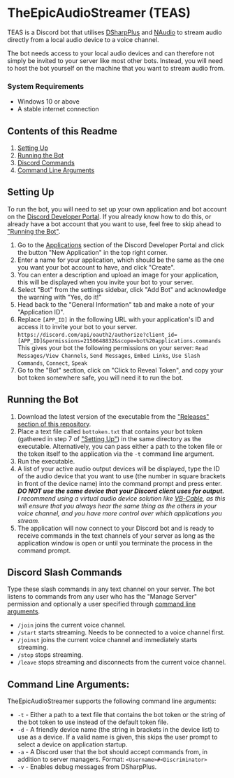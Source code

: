 # TheEpicAudioStreamer (TEAS)
TEAS is a Discord bot that utilises [DSharpPlus](https://github.com/DSharpPlus/DSharpPlus) and [NAudio](https://github.com/naudio/NAudio) to stream audio directly from a local audio device to a voice channel.

The bot needs access to your local audio devices and can therefore not simply be invited to your server like most other bots. Instead, you will need to host the bot yourself on the machine that you want to stream audio from.

### System Requirements
* Windows 10 or above
* A stable internet connection

## Contents of this Readme
1. [Setting Up](#user-content-setting-up)
2. [Running the Bot](#user-content-running-the-bot)
3. [Discord Commands](#user-content-discord-commands)
5. [Command Line Arguments](#user-content-command-line-arguments)

## Setting Up
To run the bot, you will need to set up your own application and bot account on the [Discord Developer Portal](https://discord.com/developers/applications). If you already know how to do this, or already have a bot account that you want to use, feel free to skip ahead to ["Running the Bot"](#user-content-running-the-bot).
1. Go to the [Applications](https://discord.com/developers/applications) section of the Discord Developer Portal and click the button "New Application" in the top right corner.
2. Enter a name for your application, which should be the same as the one you want your bot account to have, and click "Create".
3. You can enter a description and upload an image for your application, this will be displayed when you invite your bot to your server.
4. Select "Bot" from the settings sidebar, click "Add Bot" and acknowledge the warning with "Yes, do it!"
5. Head back to the "General Information" tab and make a note of your "Application ID".
6. Replace `[APP_ID]` in the following URL with your application's ID and access it to invite your bot to your server.<br/>`https://discord.com/api/oauth2/authorize?client_id=[APP_ID]&permissions=2150648832&scope=bot%20applications.commands`<br />
This gives your bot the following permissions on your server: `Read Messages/View Channels`, `Send Messages`, `Embed Links`, `Use Slash Commands`, `Connect`, `Speak`
7. Go to the "Bot" section, click on "Click to Reveal Token", and copy your bot token somewhere safe, you will need it to run the bot.

## Running the Bot
1. Download the latest version of the executable from the ["Releases" section of this repository](https://github.com/TheEpicSnowWolf/TheEpicAudioStreamer/releases/).
2. Place a text file called `bottoken.txt` that contains your bot token (gathered in step 7 of ["Setting Up"](#user-content-setting-up)) in the same directory as the executable. Alternatively, you can pass either a path to the token file or the token itself to the application via the `-t` command line argument.
3. Run the executable.
4. A list of your active audio output devices will be displayed, type the ID of the audio device that you want to use (the number in square brackets in front of the device name) into the command prompt and press enter. *__DO NOT use the same device that your Discord client uses for output.__ I recommend using a virtual audio device solution like [VB-Cable](https://vb-audio.com/Cable/), as this will ensure that you always hear the same thing as the others in your voice channel, and you have more control over which applications you stream.*
5. The application will now connect to your Discord bot and is ready to receive commands in the text channels of your server as long as the application window is open or until you terminate the process in the command prompt.

## Discord Slash Commands
Type these slash commands in any text channel on your server. The bot listens to commands from any user who has the "Manage Server" permission and optionally a user specified through [command line arguments](#user-content-command-line-arguments).
* `/join` joins the current voice channel.
* `/start` starts streaming. Needs to be connected to a voice channel first.
* `/joinst` joins the current voice channel and immediately starts streaming.
* `/stop` stops streaming.
* `/leave` stops streaming and disconnects from the current voice channel.

## Command Line Arguments:
TheEpicAudioStreamer supports the following command line arguments:
* `-t` - Either a path to a text file that contains the bot token or the string of the bot token to use instead of the default token file.
* `-d` - A friendly device name (the string in brackets in the device list) to use as a device. If a valid name is given, this skips the user prompt to select a device on application startup.
* `-a` - A Discord user that the bot should accept commands from, in addition to server managers. Format: `<Username>#<Discriminator>`
* `-v` - Enables debug messages from DSharpPlus.